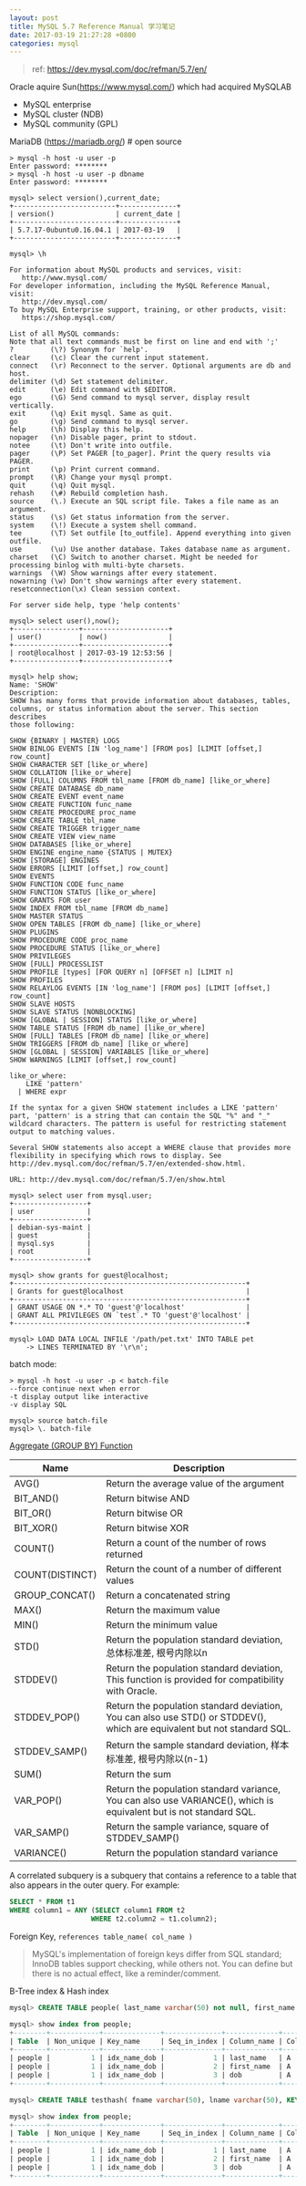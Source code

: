 ```yaml
---
layout: post
title: MySQL 5.7 Reference Manual 学习笔记
date: 2017-03-19 21:27:28 +0800
categories: mysql
---
```


> ref: https://dev.mysql.com/doc/refman/5.7/en/

Oracle aquire Sun(https://www.mysql.com/) which had acquired MySQLAB
- MySQL enterprise
- MySQL cluster (NDB)
- MySQL community (GPL)
 
MariaDB (https://mariadb.org/) # open source

``` shell
> mysql -h host -u user -p
Enter password: ********
> mysql -h host -u user -p dbname
Enter password: ********
```

``` mysql
mysql> select version(),current_date;
+-------------------------+--------------+
| version()               | current_date |
+-------------------------+--------------+
| 5.7.17-0ubuntu0.16.04.1 | 2017-03-19   |
+-------------------------+--------------+

mysql> \h

For information about MySQL products and services, visit:
   http://www.mysql.com/
For developer information, including the MySQL Reference Manual, visit:
   http://dev.mysql.com/
To buy MySQL Enterprise support, training, or other products, visit:
   https://shop.mysql.com/

List of all MySQL commands:
Note that all text commands must be first on line and end with ';'
?         (\?) Synonym for `help'.
clear     (\c) Clear the current input statement.
connect   (\r) Reconnect to the server. Optional arguments are db and host.
delimiter (\d) Set statement delimiter.
edit      (\e) Edit command with $EDITOR.
ego       (\G) Send command to mysql server, display result vertically.
exit      (\q) Exit mysql. Same as quit.
go        (\g) Send command to mysql server.
help      (\h) Display this help.
nopager   (\n) Disable pager, print to stdout.
notee     (\t) Don't write into outfile.
pager     (\P) Set PAGER [to_pager]. Print the query results via PAGER.
print     (\p) Print current command.
prompt    (\R) Change your mysql prompt.
quit      (\q) Quit mysql.
rehash    (\#) Rebuild completion hash.
source    (\.) Execute an SQL script file. Takes a file name as an argument.
status    (\s) Get status information from the server.
system    (\!) Execute a system shell command.
tee       (\T) Set outfile [to_outfile]. Append everything into given outfile.
use       (\u) Use another database. Takes database name as argument.
charset   (\C) Switch to another charset. Might be needed for processing binlog with multi-byte charsets.
warnings  (\W) Show warnings after every statement.
nowarning (\w) Don't show warnings after every statement.
resetconnection(\x) Clean session context.

For server side help, type 'help contents'

mysql> select user(),now();
+----------------+---------------------+
| user()         | now()               |
+----------------+---------------------+
| root@localhost | 2017-03-19 12:53:56 |
+----------------+---------------------+

mysql> help show;
Name: 'SHOW'
Description:
SHOW has many forms that provide information about databases, tables,
columns, or status information about the server. This section describes
those following:

SHOW {BINARY | MASTER} LOGS
SHOW BINLOG EVENTS [IN 'log_name'] [FROM pos] [LIMIT [offset,] row_count]
SHOW CHARACTER SET [like_or_where]
SHOW COLLATION [like_or_where]
SHOW [FULL] COLUMNS FROM tbl_name [FROM db_name] [like_or_where]
SHOW CREATE DATABASE db_name
SHOW CREATE EVENT event_name
SHOW CREATE FUNCTION func_name
SHOW CREATE PROCEDURE proc_name
SHOW CREATE TABLE tbl_name
SHOW CREATE TRIGGER trigger_name
SHOW CREATE VIEW view_name
SHOW DATABASES [like_or_where]
SHOW ENGINE engine_name {STATUS | MUTEX}
SHOW [STORAGE] ENGINES
SHOW ERRORS [LIMIT [offset,] row_count]
SHOW EVENTS
SHOW FUNCTION CODE func_name
SHOW FUNCTION STATUS [like_or_where]
SHOW GRANTS FOR user
SHOW INDEX FROM tbl_name [FROM db_name]
SHOW MASTER STATUS
SHOW OPEN TABLES [FROM db_name] [like_or_where]
SHOW PLUGINS
SHOW PROCEDURE CODE proc_name
SHOW PROCEDURE STATUS [like_or_where]
SHOW PRIVILEGES
SHOW [FULL] PROCESSLIST
SHOW PROFILE [types] [FOR QUERY n] [OFFSET n] [LIMIT n]
SHOW PROFILES
SHOW RELAYLOG EVENTS [IN 'log_name'] [FROM pos] [LIMIT [offset,] row_count]
SHOW SLAVE HOSTS
SHOW SLAVE STATUS [NONBLOCKING]
SHOW [GLOBAL | SESSION] STATUS [like_or_where]
SHOW TABLE STATUS [FROM db_name] [like_or_where]
SHOW [FULL] TABLES [FROM db_name] [like_or_where]
SHOW TRIGGERS [FROM db_name] [like_or_where]
SHOW [GLOBAL | SESSION] VARIABLES [like_or_where]
SHOW WARNINGS [LIMIT [offset,] row_count]

like_or_where:
    LIKE 'pattern'
  | WHERE expr

If the syntax for a given SHOW statement includes a LIKE 'pattern'
part, 'pattern' is a string that can contain the SQL "%" and "_"
wildcard characters. The pattern is useful for restricting statement
output to matching values.

Several SHOW statements also accept a WHERE clause that provides more
flexibility in specifying which rows to display. See
http://dev.mysql.com/doc/refman/5.7/en/extended-show.html.

URL: http://dev.mysql.com/doc/refman/5.7/en/show.html

mysql> select user from mysql.user;
+------------------+
| user             |
+------------------+
| debian-sys-maint |
| guest            |
| mysql.sys        |
| root             |
+------------------+

mysql> show grants for guest@localhost;
+---------------------------------------------------------+
| Grants for guest@localhost                              |
+---------------------------------------------------------+
| GRANT USAGE ON *.* TO 'guest'@'localhost'               |
| GRANT ALL PRIVILEGES ON `test`.* TO 'guest'@'localhost' |
+---------------------------------------------------------+

mysql> LOAD DATA LOCAL INFILE '/path/pet.txt' INTO TABLE pet
    -> LINES TERMINATED BY '\r\n';
```

batch mode:
``` shell
> mysql -h host -u user -p < batch-file
--force continue next when error
-t display output like interactive
-v display SQL

mysql> source batch-file
mysql> \. batch-file
```

[Aggregate (GROUP BY) Function](https://dev.mysql.com/doc/refman/5.7/en/group-by-functions.html#function_variance)

| Name            | Description                                                                                                              |
|-----------------|--------------------------------------------------------------------------------------------------------------------------|
| AVG()           | Return the average value of the argument                                                                                 |
| BIT_AND()       | Return bitwise AND                                                                                                       |
| BIT_OR()        | Return bitwise OR                                                                                                        |
| BIT_XOR()       | Return bitwise XOR                                                                                                       |
| COUNT()         | Return a count of the number of rows returned                                                                            |
| COUNT(DISTINCT) | Return the count of a number of different values                                                                         |
| GROUP_CONCAT()  | Return a concatenated string                                                                                             |
| MAX()           | Return the maximum value                                                                                                 |
| MIN()           | Return the minimum value                                                                                                 |
| STD()           | Return the population standard deviation, 总体标准差, 根号内除以n                                                        |
| STDDEV()        | Return the population standard deviation, This function is provided for compatibility with Oracle.                       |
| STDDEV_POP()    | Return the population standard deviation, You can also use STD() or STDDEV(), which are equivalent but not standard SQL. |
| STDDEV_SAMP()   | Return the sample standard deviation, 样本标准差, 根号内除以(n-1)                                                        |
| SUM()           | Return the sum                                                                                                           |
| VAR_POP()       | Return the population standard variance, You can also use VARIANCE(), which is equivalent but is not standard SQL.       |
| VAR_SAMP()      | Return the sample variance, square of STDDEV_SAMP()                                                                      |
| VARIANCE()      | Return the population standard variance                                                                                  |


A correlated subquery is a subquery that contains a reference to a table that also appears in the outer query. For example:
``` sql
SELECT * FROM t1
WHERE column1 = ANY (SELECT column1 FROM t2
                    WHERE t2.column2 = t1.column2);
```

Foreign Key, `references table_name( col_name )`
> MySQL's implementation of foreign keys differ from SQL standard; InnoDB tables support checking, while others not.
You can define but there is no actual effect, like a reminder/comment.

B-Tree index & Hash index
``` sql
mysql> CREATE TABLE people( last_name varchar(50) not null, first_name varchar(50) not null, dob date not null, gender enum('m','f') not null, KEY idx_name_dob (last_name,first_name,dob) );

mysql> show index from people;
+--------+------------+--------------+--------------+-------------+-----------+-------------+----------+--------+------+------------+---------+---------------+
| Table  | Non_unique | Key_name     | Seq_in_index | Column_name | Collation | Cardinality | Sub_part | Packed | Null | Index_type | Comment | Index_comment |
+--------+------------+--------------+--------------+-------------+-----------+-------------+----------+--------+------+------------+---------+---------------+
| people |          1 | idx_name_dob |            1 | last_name   | A         |           0 |     NULL | NULL   |      | BTREE      |         |               |
| people |          1 | idx_name_dob |            2 | first_name  | A         |           0 |     NULL | NULL   |      | BTREE      |         |               |
| people |          1 | idx_name_dob |            3 | dob         | A         |           0 |     NULL | NULL   |      | BTREE      |         |               |
+--------+------------+--------------+--------------+-------------+-----------+-------------+----------+--------+------+------------+---------+---------------+

mysql> CREATE TABLE testhash( fname varchar(50), lname varchar(50), KEY idx_hash USING HASH(fname)) ENGINE = MEMORY;

mysql> show index from people;
+--------+------------+--------------+--------------+-------------+-----------+-------------+----------+--------+------+------------+---------+---------------+
| Table  | Non_unique | Key_name     | Seq_in_index | Column_name | Collation | Cardinality | Sub_part | Packed | Null | Index_type | Comment | Index_comment |
+--------+------------+--------------+--------------+-------------+-----------+-------------+----------+--------+------+------------+---------+---------------+
| people |          1 | idx_name_dob |            1 | last_name   | A         |           0 |     NULL | NULL   |      | BTREE      |         |               |
| people |          1 | idx_name_dob |            2 | first_name  | A         |           0 |     NULL | NULL   |      | BTREE      |         |               |
| people |          1 | idx_name_dob |            3 | dob         | A         |           0 |     NULL | NULL   |      | BTREE      |         |               |
+--------+------------+--------------+--------------+-------------+-----------+-------------+----------+--------+------+------------+---------+---------------+
```
